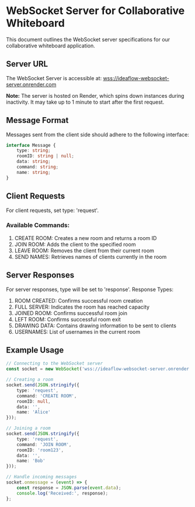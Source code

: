 # WebSocket Server for Collaborative Whiteboard

This document outlines the WebSocket server specifications for our collaborative whiteboard application.

## Server URL

The WebSocket Server is accessible at:
[wss://ideaflow-websocket-server.onrender.com](https://ideaflow-websocket-server.onrender.com)

**Note:** The server is hosted on Render, which spins down instances during inactivity. It may take up to 1 minute to start after the first request.

## Message Format

Messages sent from the client side should adhere to the following interface:

```typescript
interface Message {
    type: string;
    roomID: string | null;
    data: string;
    command: string;
    name: string;
}
```
## Client Requests
For client requests, set type: 'request'.
### Available Commands:

1. CREATE ROOM: Creates a new room and returns a room ID
2. JOIN ROOM: Adds the client to the specified room
3. LEAVE ROOM: Removes the client from their current room
4. SEND NAMES: Retrieves names of clients currently in the room

## Server Responses
For server responses, type will be set to 'response'.
Response Types:

1. ROOM CREATED: Confirms successful room creation
2. FULL SERVER: Indicates the room has reached capacity
3. JOINED ROOM: Confirms successful room join
4. LEFT ROOM: Confirms successful room exit
5. DRAWING DATA: Contains drawing information to be sent to clients
6. USERNAMES: List of usernames in the current room

## Example Usage

```typescript
// Connecting to the WebSocket server
const socket = new WebSocket('wss://ideaflow-websocket-server.onrender.com');

// Creating a room
socket.send(JSON.stringify({
    type: 'request',
    command: 'CREATE ROOM',
    roomID: null,
    data: '',
    name: 'Alice'
}));

// Joining a room
socket.send(JSON.stringify({
    type: 'request',
    command: 'JOIN ROOM',
    roomID: 'room123',
    data: '',
    name: 'Bob'
}));

// Handle incoming messages
socket.onmessage = (event) => {
    const response = JSON.parse(event.data);
    console.log('Received:', response);
};
```
